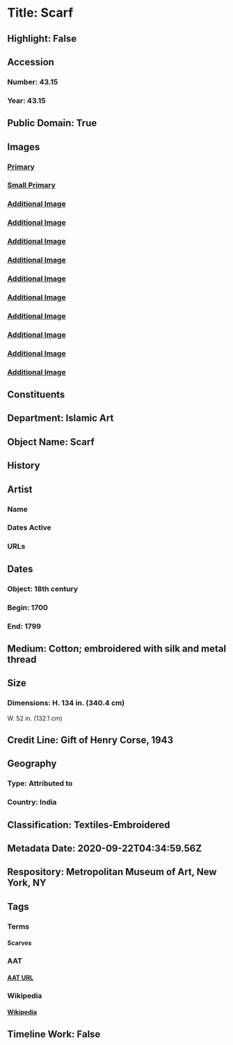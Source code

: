 # Title: Scarf
## Highlight: False
## Accession
### Number: 43.15
### Year: 43.15
## Public Domain: True
## Images
### [Primary](https://images.metmuseum.org/CRDImages/is/original/wb-43.15.JPG)
### [Small Primary](https://images.metmuseum.org/CRDImages/is/web-large/wb-43.15.JPG)
### [Additional Image](https://images.metmuseum.org/CRDImages/is/original/wb-43.15b.JPG)
### [Additional Image](https://images.metmuseum.org/CRDImages/is/original/wb-43.15c.JPG)
### [Additional Image](https://images.metmuseum.org/CRDImages/is/original/wb-43.15d.JPG)
### [Additional Image](https://images.metmuseum.org/CRDImages/is/original/wb-43.15e.JPG)
### [Additional Image](https://images.metmuseum.org/CRDImages/is/original/wb-43.15f.JPG)
### [Additional Image](https://images.metmuseum.org/CRDImages/is/original/wb-43.15h.JPG)
### [Additional Image](https://images.metmuseum.org/CRDImages/is/original/wb-43.15g.JPG)
### [Additional Image](https://images.metmuseum.org/CRDImages/is/original/wb-43.15i.JPG)
### [Additional Image](https://images.metmuseum.org/CRDImages/is/original/130029.jpg)
### [Additional Image](https://images.metmuseum.org/CRDImages/is/original/130115.jpg)
## Constituents
## Department: Islamic Art
## Object Name: Scarf
## History
## Artist
### Name
### Dates Active
### URLs
## Dates
### Object: 18th century
### Begin: 1700
### End: 1799
## Medium: Cotton; embroidered with silk and metal thread
## Size
### Dimensions: H. 134 in. (340.4 cm)
W. 52 in. (132.1 cm)
## Credit Line: Gift of Henry Corse, 1943
## Geography
### Type: Attributed to
### Country: India
## Classification: Textiles-Embroidered
## Metadata Date: 2020-09-22T04:34:59.56Z
## Respository: Metropolitan Museum of Art, New York, NY
## Tags
### Terms
#### Scarves
### AAT
#### [AAT URL](http://vocab.getty.edu/page/aat/300046123)
### Wikipedia
#### [Wikipedia]()
## Timeline Work: False